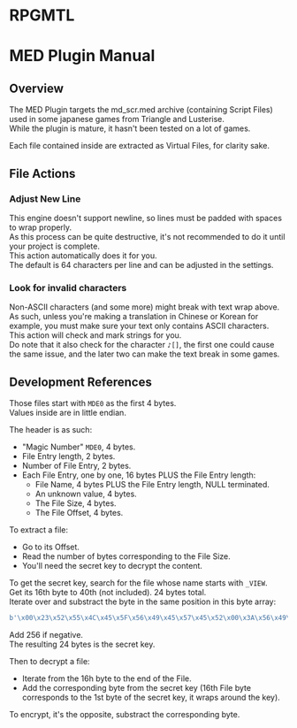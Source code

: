 # RPGMTL  
  
# MED Plugin Manual  
  
## Overview  
  
The MED Plugin targets the md_scr.med archive (containing Script Files) used in some japanese games from Triangle and Lusterise.  
While the plugin is mature, it hasn't been tested on a lot of games.  
  
Each file contained inside are extracted as Virtual Files, for clarity sake.  
  
## File Actions  
  
### Adjust New Line  
  
This engine doesn't support newline, so lines must be padded with spaces to wrap properly.  
As this process can be quite destructive, it's not recommended to do it until your project is complete.  
This action automatically does it for you.  
The default is 64 characters per line and can be adjusted in the settings.  
  
### Look for invalid characters  
  
Non-ASCII characters (and some more) might break with text wrap above.  
As such, unless you're making a translation in Chinese or Korean for example, you must make sure your text only contains ASCII characters.  
This action will check and mark strings for you.  
Do note that it also check for the character `♪[]`, the first one could cause the same issue, and the later two can make the text break in some games.  
  
## Development References  
  
Those files start with `MDE0` as the first 4 bytes.  
Values inside are in little endian.  
  
The header is as such:  
- "Magic Number" `MDE0`, 4 bytes.  
- File Entry length, 2 bytes.  
- Number of File Entry, 2 bytes.  
- Each File Entry, one by one, 16 bytes PLUS the File Entry length:
    - File Name, 4 bytes PLUS the File Entry length, NULL terminated.  
    - An unknown value, 4 bytes.  
    - The File Size, 4 bytes.  
    - The File Offset, 4 bytes.  
  
To extract a file:  
- Go to its Offset.  
- Read the number of bytes corresponding to the File Size.  
- You'll need the secret key to decrypt the content.  
  
To get the secret key, search for the file whose name starts with `_VIEW`.  
Get its 16th byte to 40th (not included). 24 bytes total.  
Iterate over and substract the byte in the same position in this byte array:  
```python
b'\x00\x23\x52\x55\x4C\x45\x5F\x56\x49\x45\x57\x45\x52\x00\x3A\x56\x49\x45\x57\x5F\x30\x00\x7B\x00'
```
Add 256 if negative.  
The resulting 24 bytes is the secret key.  
  
Then to decrypt a file:  
- Iterate from the 16h byte to the end of the File.  
- Add the corresponding byte from the secret key (16th File byte corresponds to the 1st byte of the secret key, it wraps around the key).  
  
To encrypt, it's the opposite, substract the corresponding byte.  